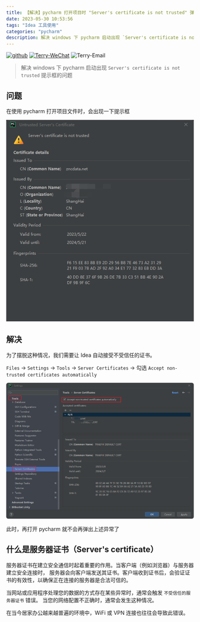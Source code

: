 ```yaml
---
title: 【解决】pycharm 打开项目时 "Server's certificate is not trusted" 弹窗问题
date: 2023-05-30 10:53:56
tags: "Idea 工具使用"
categories: "pycharm"
description: 解决 windows 下 pycharm 启动出现 `Server's certificate is not trusted` 提示框的问题
---
```



[![github](https://img.shields.io/badge/github-Terry-brightgreen.svg?style=social)](https://github.com/2218084076)
[![Terry-WeChat](https://img.shields.io/badge/WeChat-Terry📷-success.svg?style=flat)](https://raw.githubusercontent.com/2218084076/personal-blog/main/img/WeChat.jpg)
![Terry-Email](https://img.shields.io/badge/Email-17601306065@163.com-red.svg?style=flat)

> 解决 windows 下 pycharm 启动出现 `Server's certificate is not trusted` 提示框的问题

## 问题

在使用 pycharm 打开项目文件时，会出现一下提示框

<!--more-->

![Solve pycharm certificate problems](https://raw.githubusercontent.com/2218084076/personal-blog/main/source/image/d7278c9a.png)

## 解决

为了摆脱这种情况，我们需要让 Idea 自动接受不受信任的证书。

`Files` -> `Settings` -> `Tools` -> `Server Certificates` -> 勾选 `Accept non-trusted certificates automatically`

![8028820d.png](https://raw.githubusercontent.com/2218084076/personal-blog/main/source/image/8028820d.png)

此时，再打开 pycharm 就不会再弹出上述异常了

## 什么是服务器证书（Server's certificate）

服务器证书在建立安全通信时起着重要的作用。当客户端（例如浏览器）与服务器建立安全连接时，
服务器会向客户端发送其证书。客户端收到证书后，会验证证书的有效性，以确保正在连接的服务器是合法可信的。

当网站或应用程序处理您的数据的方式存在某些异常时，通常会触发 `不受信任的服务器证书` 错误。
当您的网络配置不正确时，通常会发生这种情况。

在当今居家办公越来越普遍的环境中，WiFi 或 VPN 连接也往往会导致此错误。
